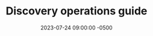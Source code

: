 ---
date: 2023-07-24 09:00:00 -0500
kicker: HCD Guide Series
title: "Discovery operations guide"
summary: "Step-by-step guidance on how to conduct discovery research"
guide: hcd-discovery-operations
image: hcd-discovery-operations
layout: single
weight: 3
---